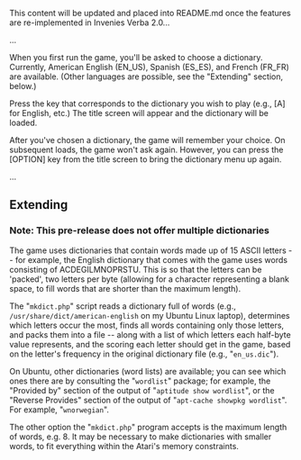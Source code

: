 This content will be updated and placed into README.md
once the features are re-implemented in Invenies Verba 2.0...

...

When you first run the game, you'll be asked to choose a dictionary.
Currently, American English (EN_US), Spanish (ES_ES), and French (FR_FR)
are available.  (Other languages are possible, see the "Extending" section,
below.)

Press the key that corresponds to the dictionary you wish to play
(e.g., [A] for English, etc.)  The title screen will appear and the
dictionary will be loaded.

After you've chosen a dictionary, the game will remember your choice.
On subsequent loads, the game won't ask again.  However, you can press
the [OPTION] key from the title screen to bring the dictionary menu up
again.

...

## Extending

### Note: This pre-release does not offer multiple dictionaries

The game uses dictionaries that contain words made up of 15 ASCII
letters -- for example, the English dictionary that comes with the
game uses words consisting of ACDEGILMNOPRSTU.  This is so that the
letters can be 'packed', two letters per byte (allowing for a
character representing a blank space, to fill words that are shorter
than the maximum length).

The "`mkdict.php`" script reads a dictionary full of words
(e.g., `/usr/share/dict/american-english` on my Ubuntu Linux laptop),
determines which letters occur the most, finds all words containing
only those letters, and packs them into a file -- along with a list
of which letters each half-byte value represents, and the scoring
each letter should get in the game, based on the letter's frequency
in the original dictionary file (e.g., "`en_us.dic`").

On Ubuntu, other dictionaries (word lists) are available; you can
see which ones there are by consulting the "`wordlist`" package;
for example, the "Provided by" section of the output of
"`aptitude show wordlist`", or the "Reverse Provides" section of the
output of "`apt-cache showpkg wordlist`".  For example,
"`wnorwegian`".

The other option the "`mkdict.php`" program accepts is the maximum length
of words, e.g. 8.  It may be necessary to make dictionaries with
smaller words, to fit everything within the Atari's memory constraints.

